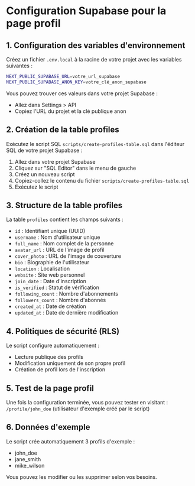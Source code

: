 # Configuration Supabase pour la page profil

## 1. Configuration des variables d'environnement

Créez un fichier `.env.local` à la racine de votre projet avec les variables suivantes :

```bash
NEXT_PUBLIC_SUPABASE_URL=votre_url_supabase
NEXT_PUBLIC_SUPABASE_ANON_KEY=votre_clé_anon_supabase
```

Vous pouvez trouver ces valeurs dans votre projet Supabase :
- Allez dans Settings > API
- Copiez l'URL du projet et la clé publique anon

## 2. Création de la table profiles

Exécutez le script SQL `scripts/create-profiles-table.sql` dans l'éditeur SQL de votre projet Supabase :

1. Allez dans votre projet Supabase
2. Cliquez sur "SQL Editor" dans le menu de gauche
3. Créez un nouveau script
4. Copiez-collez le contenu du fichier `scripts/create-profiles-table.sql`
5. Exécutez le script

## 3. Structure de la table profiles

La table `profiles` contient les champs suivants :

- `id` : Identifiant unique (UUID)
- `username` : Nom d'utilisateur unique
- `full_name` : Nom complet de la personne
- `avatar_url` : URL de l'image de profil
- `cover_photo` : URL de l'image de couverture
- `bio` : Biographie de l'utilisateur
- `location` : Localisation
- `website` : Site web personnel
- `join_date` : Date d'inscription
- `is_verified` : Statut de vérification
- `following_count` : Nombre d'abonnements
- `followers_count` : Nombre d'abonnés
- `created_at` : Date de création
- `updated_at` : Date de dernière modification

## 4. Politiques de sécurité (RLS)

Le script configure automatiquement :
- Lecture publique des profils
- Modification uniquement de son propre profil
- Création de profil lors de l'inscription

## 5. Test de la page profil

Une fois la configuration terminée, vous pouvez tester en visitant :
`/profile/john_doe` (utilisateur d'exemple créé par le script)

## 6. Données d'exemple

Le script crée automatiquement 3 profils d'exemple :
- john_doe
- jane_smith  
- mike_wilson

Vous pouvez les modifier ou les supprimer selon vos besoins.

